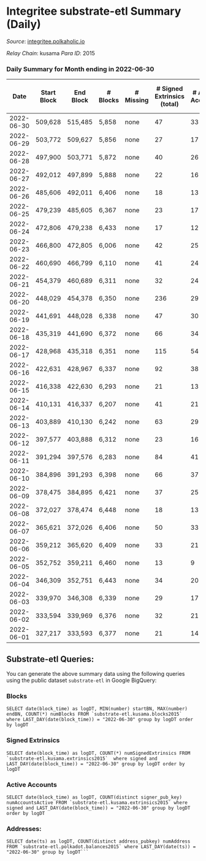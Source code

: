 # Integritee substrate-etl Summary (Daily)

_Source_: [integritee.polkaholic.io](https://integritee.polkaholic.io)

*Relay Chain*: kusama
*Para ID*: 2015



### Daily Summary for Month ending in 2022-06-30


| Date | Start Block | End Block | # Blocks | # Missing | # Signed Extrinsics (total) | # Active Accounts | # Addresses with Balances | # Events | # Transfers | # XCM Transfers In | # XCM Transfers Out |
| ---- | ----------- | --------- | -------- | --------- | --------------------------- | ----------------- | ------------------------- | -------- | ----------- | ------------------ | ------------------- |
| 2022-06-30 | 509,628 | 515,485 | 5,858 | none  | 47 | 33 | 11,443 | 11,978 | 23 ($1,193.13) |   | 3 ($121.55) |
| 2022-06-29 | 503,772 | 509,627 | 5,856 | none  | 27 | 17 | 11,438 | 11,855 | 12 ($656.58) |   | 2 ($555.19) |
| 2022-06-28 | 497,900 | 503,771 | 5,872 | none  | 40 | 26 | 11,438 | 11,968 | 22 ($2,944.70) | 2 ($3.22) | 3 ($4.26) |
| 2022-06-27 | 492,012 | 497,899 | 5,888 | none  | 22 | 16 | 11,437 | 11,881 | 6 ($1,092.93) |   |   |
| 2022-06-26 | 485,606 | 492,011 | 6,406 | none  | 18 | 13 | 11,437 | 12,909 | 8 ($705.20) |   |   |
| 2022-06-25 | 479,239 | 485,605 | 6,367 | none  | 23 | 17 | 11,436 | 12,856 | 12 ($1,299.85) |   |   |
| 2022-06-24 | 472,806 | 479,238 | 6,433 | none  | 17 | 12 | 11,435 | 12,968 | 6 ($243.21) | 1 ($0.62) | 2 ($0.62) |
| 2022-06-23 | 466,800 | 472,805 | 6,006 | none  | 42 | 25 | 11,435 | 12,241 | 18 ($3,758.52) | 2 ($1.00) | 2 ($1.63) |
| 2022-06-22 | 460,690 | 466,799 | 6,110 | none  | 41 | 24 | 11,432 | 12,452 | 21 ($1,131.06) | 1 ($0.34) | 1 ($0.66) |
| 2022-06-21 | 454,379 | 460,689 | 6,311 | none  | 32 | 24 | 11,430 | 12,788 | 20 ($1,791.96) |   |   |
| 2022-06-20 | 448,029 | 454,378 | 6,350 | none  | 236 | 29 | 11,430 | 13,889 | 217 ($7,952.48) |   |   |
| 2022-06-19 | 441,691 | 448,028 | 6,338 | none  | 47 | 30 | 11,429 | 12,917 | 31 ($233,089) |   |   |
| 2022-06-18 | 435,319 | 441,690 | 6,372 | none  | 66 | 34 | 11,428 | 13,116 | 52 ($18,141.29) |   |   |
| 2022-06-17 | 428,968 | 435,318 | 6,351 | none  | 115 | 54 | 11,424 | 13,325 | 98 ($50,538.50) |   |   |
| 2022-06-16 | 422,631 | 428,967 | 6,337 | none  | 92 | 38 | 11,417 | 13,194 | 76 ($191,623) |   |   |
| 2022-06-15 | 416,338 | 422,630 | 6,293 | none  | 21 | 13 | 11,412 | 12,699 | 15 ($1,870.25) |   |   |
| 2022-06-14 | 410,131 | 416,337 | 6,207 | none  | 41 | 21 | 11,411 | 12,627 | 33 ($4,186.92) |   |   |
| 2022-06-13 | 403,889 | 410,130 | 6,242 | none  | 63 | 29 | 11,408 | 12,805 | 51 ($30,453.91) |   |   |
| 2022-06-12 | 397,577 | 403,888 | 6,312 | none  | 23 | 16 | 11,406 | 12,747 | 14 ($8,358.79) |   |   |
| 2022-06-11 | 391,294 | 397,576 | 6,283 | none  | 84 | 41 | 11,403 | 12,984 | 66 ($14,580.18) |   |   |
| 2022-06-10 | 384,896 | 391,293 | 6,398 | none  | 66 | 37 | 11,401 | 13,144 | 43 ($22,385.12) |   |   |
| 2022-06-09 | 378,475 | 384,895 | 6,421 | none  | 37 | 25 | 11,395 | 13,041 | 25 ($19,539.29) |   |   |
| 2022-06-08 | 372,027 | 378,474 | 6,448 | none  | 18 | 13 | 11,389 | 12,988 | 8 ($720.28) |   |   |
| 2022-06-07 | 365,621 | 372,026 | 6,406 | none  | 50 | 33 | 11,389 | 13,090 | 25 ($3,570.72) |   |   |
| 2022-06-06 | 359,212 | 365,620 | 6,409 | none  | 33 | 21 | 11,385 | 12,993 | 19 ($1,419.38) |   |   |
| 2022-06-05 | 352,752 | 359,211 | 6,460 | none  | 13 | 9 | 11,381 | 12,987 | 8 ($1,430.12) |   |   |
| 2022-06-04 | 346,309 | 352,751 | 6,443 | none  | 34 | 20 | 11,381 | 13,064 | 20 ($2,827.64) |   |   |
| 2022-06-03 | 339,970 | 346,308 | 6,339 | none  | 29 | 17 | 11,378 | 12,832 | 13 ($663.44) |   |   |
| 2022-06-02 | 333,594 | 339,969 | 6,376 | none  | 32 | 21 | 11,377 | 12,914 | 16 ($2,810.14) |   |   |
| 2022-06-01 | 327,217 | 333,593 | 6,377 | none  | 21 | 14 | 11,374 | 12,862 | 13 ($5,705.36) |   |   |

## Substrate-etl Queries:
You can generate the above summary data using the following queries using the public dataset `substrate-etl` in Google BigQuery:


### Blocks
```
SELECT date(block_time) as logDT, MIN(number) startBN, MAX(number) endBN, COUNT(*) numBlocks FROM `substrate-etl.kusama.blocks2015`  where LAST_DAY(date(block_time)) = "2022-06-30" group by logDT order by logDT
```


### Signed Extrinsics
```
SELECT date(block_time) as logDT, COUNT(*) numSignedExtrinsics FROM `substrate-etl.kusama.extrinsics2015`  where signed and LAST_DAY(date(block_time)) = "2022-06-30" group by logDT order by logDT
```


### Active Accounts
```
SELECT date(block_time) as logDT, COUNT(distinct signer_pub_key) numAccountsActive FROM `substrate-etl.kusama.extrinsics2015` where signed and LAST_DAY(date(block_time)) = "2022-06-30" group by logDT order by logDT
```


### Addresses:
```
SELECT date(ts) as logDT, COUNT(distinct address_pubkey) numAddress FROM `substrate-etl.polkadot.balances2015` where LAST_DAY(date(ts)) = "2022-06-30" group by logDT```

